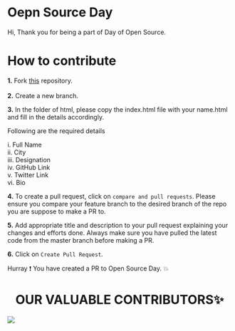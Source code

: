 
# Oepn Source Day

Hi, Thank you for being a part of Day of Open Source. 

# How to contribute

**1.** Fork [this](https://github.com/Reskilll/dayofopensource) repository. <br><br>
**2.** Create a new branch.

**3.** In the folder of html, please copy the index.html file with your name.html and fill in the details accordingly.

Following are the required details

i. Full Name <br>
ii. City <br>
iii. Designation <br>
iv. GitHub Link <br>
v. Twitter Link <br>
vi. Bio <br>

**4.** To create a pull request, click on `compare and pull requests`. Please ensure you compare your feature branch to the desired branch of the repo you are suppose to make a PR to.

**5.** Add appropriate title and description to your pull request explaining your changes and efforts done. Always make sure you have pulled the latest code from the master branch before making a PR.

**6.** Click on `Create Pull Request`.

Hurray ❗ You have created a PR to Open Source Day. 💥

<h1 align=center> OUR VALUABLE CONTRIBUTORS✨ </h1>
<a href="https://github.com/Reskilll/dayofopensource/graphs/contributors">
  <img src="https://contrib.rocks/image?repo=Reskilll/dayofopensource" />
</a>

